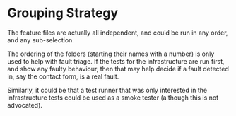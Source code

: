 # Grouping Strategy
The feature files are actually all independent, and could be run in any order, and any sub-selection.
 
The ordering of the folders (starting their names with a number) is only used to help with fault triage. If the tests for the infrastructure are run first, and show any faulty behaviour, then that may help decide if a fault detected in, say the contact form, is a real fault. 

Similarly, it could be that a test runner that was only interested in the infrastructure tests could be used as a smoke tester (although this is not advocated).